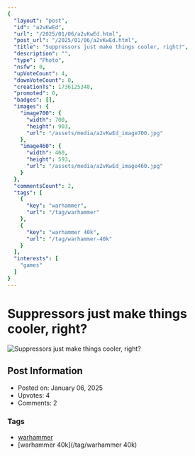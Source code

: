 ```yaml
---
{
  "layout": "post",
  "id": "a2vKwEd",
  "url": "/2025/01/06/a2vKwEd.html",
  "post_url": "/2025/01/06/a2vKwEd.html",
  "title": "Suppressors just make things cooler, right?",
  "description": "",
  "type": "Photo",
  "nsfw": 0,
  "upVoteCount": 4,
  "downVoteCount": 0,
  "creationTs": 1736125348,
  "promoted": 0,
  "badges": [],
  "images": {
    "image700": {
      "width": 700,
      "height": 903,
      "url": "/assets/media/a2vKwEd_image700.jpg"
    },
    "image460": {
      "width": 460,
      "height": 593,
      "url": "/assets/media/a2vKwEd_image460.jpg"
    }
  },
  "commentsCount": 2,
  "tags": [
    {
      "key": "warhammer",
      "url": "/tag/warhammer"
    },
    {
      "key": "warhammer 40k",
      "url": "/tag/warhammer-40k"
    }
  ],
  "interests": [
    "games"
  ]
}
---
```


# Suppressors just make things cooler, right?

![Suppressors just make things cooler, right?](/assets/media/a2vKwEd_image700.jpg)

## Post Information

- Posted on: January 06, 2025
- Upvotes: 4
- Comments: 2

### Tags

- [warhammer](/tag/warhammer)
- [warhammer 40k](/tag/warhammer 40k)
